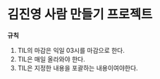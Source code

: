 # 김진영 사람 만들기 프로젝트

**규칙**

1. TIL의 마감은 익일 03시를 마감으로 한다.
2. TIL은 매일 올라와야 한다.
3. TIL은 지정한 내용을 포괄하는 내용이여야한다.